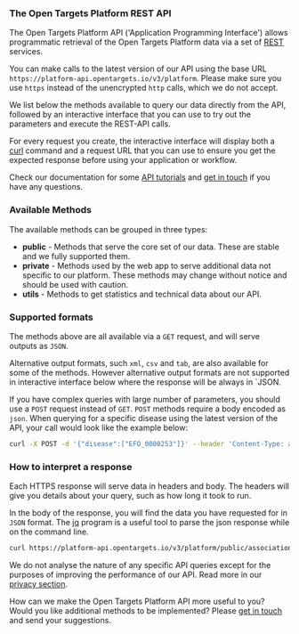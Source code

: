 ### The Open Targets Platform REST API

The Open Targets Platform API ('Application Programming Interface') allows programmatic retrieval of the Open Targets Platform data via a set of [REST](https://en.wikipedia.org/wiki/Representational_state_transfer) services.

You can make calls to the latest version of our API using the base URL `https://platform-api.opentargets.io/v3/platform`. Please make sure you use `https` instead of the unencrypted `http` calls, which we do not accept.

We list below the methods available to query our data directly from the API, followed by an interactive interface that you can use to try out the parameters and execute the REST-API calls.

For every request you create, the interactive interface will display both a [curl](https://curl.haxx.se/) command and a request URL that you can use to ensure you get the expected response before using your application or workflow. 

Check our documentation for some [API tutorials](https://docs.targetvalidation.org/tutorials/api-tutorials) and [get in touch](mailto:support@targetvalidation.org) if you have any questions.

### Available Methods

The available methods can be grouped in three types:

* __public__ - Methods that serve the core set of our data. These are stable and we fully supported them.
* __private__ - Methods used by the web app to serve additional data not specific to our platform. These methods
may change without notice and should be used with caution.
* __utils__ - Methods to get statistics and technical data about our API.

### Supported formats

The methods above are all available via a `GET` request, and will serve outputs as `JSON`.

Alternative output formats, such `xml`, `csv` and `tab`, are also available for some of the methods. However alternative output formats are not supported in interactive interface below where the response will be always in `JSON.

If you have complex queries with large number of parameters, you should use a `POST` request instead of  `GET`. 
`POST` methods require a body encoded as `json`. When querying for a specific disease using the latest version of the API, your call would look like the example below:

```sh
curl -X POST -d '{"disease":["EFO_0000253"]}' --header 'Content-Type: application/json' https://platform-api.opentargets.io/v3/platform/public/evidence/filter
```
### How to interpret a response

Each HTTPS response will serve data in headers and body. The headers will give you details about your query, such as how long it took to run.

In the body of the response, you will find the data you have requested for in `JSON` format. The [jq](https://stedolan.github.io/jq/) program is a useful tool to parse the json response while on the command line.

```sh
curl https://platform-api.opentargets.io/v3/platform/public/association/filter\?target\=ENSG00000157764 | jq
```

We do not analyse the nature of any specific API queries except for the purposes of improving the performance of our API.
Read more in our [privacy section](https://www.targetvalidation.org/terms_of_use#privacy).

How can we make the Open Targets Platform API more useful to you? Would you like additional methods to be implemented?
Please [get in touch](mailto:support@targetvalidation.org) and send your suggestions.
